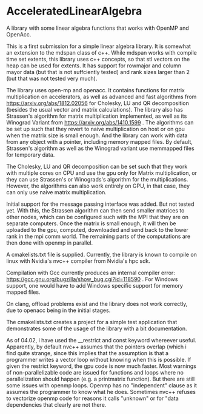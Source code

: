 # AcceleratedLinearAlgebra
A library with some linear algebra functions that works with OpenMP and OpenAcc.

This is a first submission for a simple linear algebra library. It is somewhat an extension to the mdspan class of c++.
While mdspan works with compile time set extents, this library uses c++ concepts, so that stl vectors on the heap can be used for extents.
It has support for rowmajor and column mayor data (but that is not suffciently tested) and rank sizes larger than 2 (but that was not tested very much).

The library uses open-mp and openacc. It contains functions for matrix multiplication on accelerators, as well as advanced and fast algorithms from https://arxiv.org/abs/1812.02056 for Cholesky, LU and QR decomposition (besides the usual vector and matrix calculations). The library also has Strassen's algorithm for matrix multiplication implemented, as well as its Winograd Variant from https://arxiv.org/abs/1410.1599 . The algorithms can be set up such that they revert to naive multiplication on host or on gpu when the matrix size is small enough. And the library can work with data from any object with a pointer, including memory mapped files. By default, Strassen's algorithm as well as the Winograd variant use memmapped files for temporary data.


The Cholesky, LU and QR decomposition can be set such that they work with multiple cores on CPU and use the gpu only for Matrix multiplication, or they can use Strassen's or Winograds's algorithm for the multiplications. However, the algorithms can also work entirely on GPU, in that case, they can only use naive matrix multiplication.

Initial support for the message passing interface was added. But not tested yet. With this, the Strassen algorithm can then send smaller matrices to other nodes, which can be configured such with the MPI that they are on separate computers. Once the matrix is small enough, it will then be uploaded to the gpu, computed, downloaded and send back to the lower rank in the mpi comm world. The remaining parts of the computations are then done with openmp in parallel.

A cmakelists.txt file is supplied. Currently, the library is known to compile on linux with Nvidia's nvc++ compiler from Nvidia's hpc sdk.

Compilation with Gcc currently produces an internal compiler error: https://gcc.gnu.org/bugzilla/show_bug.cgi?id=118590 . For Windows support, one would have to add Windows specific support for memory mapped files. 

On clang, offload problems exist and the library does not work correctly, due to openacc being in the initial stages.

The cmakelists.txt creates a project for a simple test application that demonstrates some of the usage of the library with a bit documentation.

As of 04.02, i have used the __restrict and const keyword whereever useful. Apparently, by default nvc++ assumes that the pointers overlap (which i find quite strange, since this implies that the assumption is that a programmer writes a vector loop without knowing when this is possible. If given the restrict keyword, the gpu code is now much faster. Most warnings of non-parallelizable code are issued for functions and loops where no parallelization should happen (e.g. a printmatrix function). But there are still some issues with openmp loops. Openmp has no "independent" clause as it assumes the programmer to know what he does. Sometimes nvc++ refuses to vectorize openmp code for reasons it calls "unknown" or for "data dependencies that clearly are not there.
